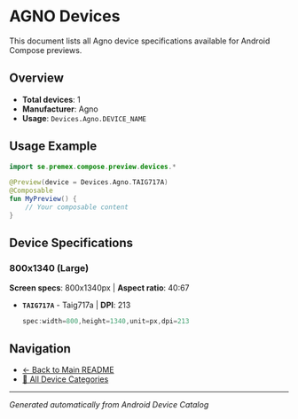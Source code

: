 # AGNO Devices

This document lists all Agno device specifications available for Android Compose previews.

## Overview

- **Total devices**: 1
- **Manufacturer**: Agno
- **Usage**: `Devices.Agno.DEVICE_NAME`

## Usage Example

```kotlin
import se.premex.compose.preview.devices.*

@Preview(device = Devices.Agno.TAIG717A)
@Composable
fun MyPreview() {
    // Your composable content
}
```

## Device Specifications

### 800x1340 (Large)

**Screen specs**: 800x1340px | **Aspect ratio**: 40:67

- **`TAIG717A`** - Taig717a | **DPI**: 213
  ```kotlin
  spec:width=800,height=1340,unit=px,dpi=213
  ```

## Navigation

- [← Back to Main README](../../README.md)
- [📱 All Device Categories](../README.md)

---
*Generated automatically from Android Device Catalog*
